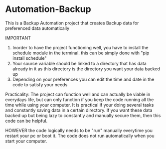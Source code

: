 # Automation-Backup
 This is a Backup Automation project that creates Backup data for preferenced data automatically

IMPORTANT
1. Inorder to have the project functioning well, you have to install the schedule module in the terminal. this can be simply done with "pip install schedule"
2. Your source variable should be linked to a directory that has data already in it as this directory is the directory you want your data backed up
3. Depending on your preferences you can edit the time and date in the code to satisfy your needs

Practicality: 
The project can function well and can actually be viable in everydays life, but can only function if you keep the code running all the time while using your computer. It is practical if your doing several tasks and constantly saving data in a certain directory. If you want these data backed up but being lazy to constantly and manually secure them, then this code can be helpful.

HOWEVER the code logically needs to be "run" manually everytime you restart your pc or boot it. The code does not run automatically when you start your computer.
